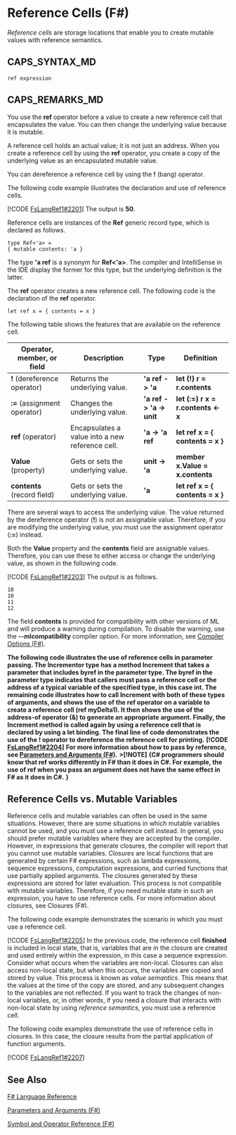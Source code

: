 # Reference Cells (F#)

*Reference cells* are storage locations that enable you to create mutable values with reference semantics.


## CAPS_SYNTAX_MD

```
ref expression
```

## CAPS_REMARKS_MD
You use the **ref** operator before a value to create a new reference cell that encapsulates the value. You can then change the underlying value because it is mutable.

A reference cell holds an actual value; it is not just an address. When you create a reference cell by using the **ref** operator, you create a copy of the underlying value as an encapsulated mutable value.

You can dereference a reference cell by using the **!** (bang) operator.

The following code example illustrates the declaration and use of reference cells.

[!CODE [FsLangRef1#2201](../CodeSnippet/VS_Snippets_Fsharp/fslangref1/FSharp/fs/referencecells.fs#2201)]
    The output is **50**.

Reference cells are instances of the **Ref** generic record type, which is declared as follows.


```f#
type Ref<'a> =
{ mutable contents: 'a }
```
The type **'a ref** is a synonym for **Ref&lt;'a&gt;**. The compiler and IntelliSense in the IDE display the former for this type, but the underlying definition is the latter.

The **ref** operator creates a new reference cell. The following code is the declaration of the **ref** operator.


```f#
let ref x = { contents = x }
```
The following table shows the features that are available on the reference cell.



|Operator, member, or field|Description|Type|Definition|
|--------------------------|-----------|----|----------|
|**!** (dereference operator)|Returns the underlying value.|**'a ref -&gt; 'a**|**let (!) r = r.contents**|
|**:=** (assignment operator)|Changes the underlying value.|**'a ref -&gt; 'a -&gt; unit**|**let (:=) r x = r.contents &lt;- x**|
|**ref** (operator)|Encapsulates a value into a new reference cell.|**'a -&gt; 'a ref**|**let ref x = { contents = x }**|
|**Value** (property)|Gets or sets the underlying value.|**unit -&gt; 'a**|**member x.Value = x.contents**|
|**contents** (record field)|Gets or sets the underlying value.|**'a**|**let ref x = { contents = x }**|
There are several ways to access the underlying value. The value returned by the dereference operator (**!**) is not an assignable value. Therefore, if you are modifying the underlying value, you must use the assignment operator (**:=**) instead.

Both the **Value** property and the **contents** field are assignable values. Therefore, you can use these to either access or change the underlying value, as shown in the following code.

[!CODE [FsLangRef1#2203](../CodeSnippet/VS_Snippets_Fsharp/fslangref1/FSharp/fs/referencecells.fs#2203)]
    The output is as follows.


```
10
10
11
12
```
The field **contents** is provided for compatibility with other versions of ML and will produce a warning during compilation. To disable the warning, use the **--mlcompatibility** compiler option. For more information, see [Compiler Options &#40;F&#35;&#41;](Compiler+Options+%28F%23%29.md).

**The following code illustrates the use of reference cells in parameter passing. The Incrementor type has a method Increment that takes a parameter that includes byref in the parameter type. The byref in the parameter type indicates that callers must pass a reference cell or the address of a typical variable of the specified type, in this case int. The remaining code illustrates how to call Increment with both of these types of arguments, and shows the use of the ref operator on a variable to create a reference cell (ref myDelta1). It then shows the use of the address-of operator (&amp;) to generate an appropriate argument. Finally, the Increment method is called again by using a reference cell that is declared by using a let binding. The final line of code demonstrates the use of the ! operator to dereference the reference cell for printing.**
**[!CODE [FsLangRef1#2204](../CodeSnippet/VS_Snippets_Fsharp/fslangref1/FSharp/fs/referencecells.fs#2204)]**
**For more information about how to pass by reference, see [Parameters and Arguments &#40;F&#35;&#41;](Parameters+and+Arguments+%28F%23%29.md).**
**>[!NOTE] {C# programmers should know that ref works differently in F# than it does in C#. For example, the use of ref when you pass an argument does not have the same effect in F# as it does in C#.**
**}**
## Reference Cells vs. Mutable Variables
Reference cells and mutable variables can often be used in the same situations. However, there are some situations in which mutable variables cannot be used, and you must use a reference cell instead. In general, you should prefer mutable variables where they are accepted by the compiler. However, in expressions that generate closures, the compiler will report that you cannot use mutable variables. *Closures* are local functions that are generated by certain F# expressions, such as lambda expressions, sequence expressions, computation expressions, and curried functions that use partially applied arguments. The closures generated by these expressions are stored for later evaluation. This process is not compatible with mutable variables. Therefore, if you need mutable state in such an expression, you have to use reference cells. For more information about closures, see Closures (F#).

The following code example demonstrates the scenario in which you must use a reference cell.

[!CODE [FsLangRef1#2205](../CodeSnippet/VS_Snippets_Fsharp/fslangref1/FSharp/fs/referencecells.fs#2205)]
    In the previous code, the reference cell **finished** is included in local state, that is, variables that are in the closure are created and used entirely within the expression, in this case a sequence expression. Consider what occurs when the variables are non-local. Closures can also access non-local state, but when this occurs, the variables are copied and stored by value. This process is known as *value semantics*. This means that the values at the time of the copy are stored, and any subsequent changes to the variables are not reflected. If you want to track the changes of non-local variables, or, in other words, if you need a closure that interacts with non-local state by using *reference semantics*, you must use a reference cell.

The following code examples demonstrate the use of reference cells in closures. In this case, the closure results from the partial application of function arguments.

[!CODE [FsLangRef1#2207](../CodeSnippet/VS_Snippets_Fsharp/fslangref1/FSharp/fs/referencecells.fs#2207)]
    
## See Also
[F&#35; Language Reference](F%23+Language+Reference.md)

[Parameters and Arguments &#40;F&#35;&#41;](Parameters+and+Arguments+%28F%23%29.md)

[Symbol and Operator Reference &#40;F&#35;&#41;](Symbol+and+Operator+Reference+%28F%23%29.md)

